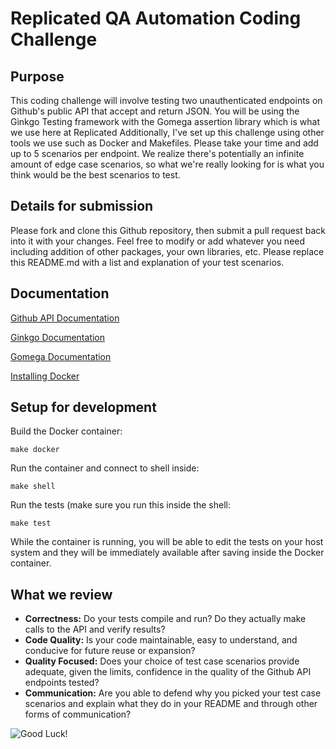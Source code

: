 # Replicated QA Automation Coding Challenge

## Purpose

This coding challenge will involve testing two unauthenticated endpoints on Github's public API that accept and return JSON.  You will be using the Ginkgo Testing framework with the Gomega assertion library which is what we use here at Replicated  Additionally, I've set up this challenge using other tools we use such as Docker and Makefiles.  Please take your time and add up to 5 scenarios per endpoint.  We realize there's potentially an infinite amount of edge case scenarios, so what we're really looking for is what you think would be the best scenarios to test.

## Details for submission

Please fork and clone this Github repository, then submit a pull request back into it with your changes.  Feel free to modify or add whatever you need including addition of other packages, your own libraries, etc.  Please replace this README.md with a list and explanation of your test scenarios.  

## Documentation

[Github API Documentation](https://developer.github.com/v3/)

[Ginkgo Documentation](https://onsi.github.io/ginkgo/)

[Gomega Documentation](http://onsi.github.io/gomega/)

[Installing Docker](https://docs.docker.com/)

## Setup for development

Build the Docker container:

```shell
make docker
```

Run the container and connect to shell inside:

```shell
make shell
```

Run the tests (make sure you run this inside the shell:

```shell
make test
```

While the container is running, you will be able to edit the tests on your host system and they will be immediately available after saving inside the Docker container.

## What we review

* **Correctness:** Do your tests compile and run?  Do they actually make calls to the API and verify results?
* **Code Quality:** Is your code maintainable, easy to understand, and conducive for future reuse or expansion?
* **Quality Focused:** Does your choice of test case scenarios provide adequate, given the limits, confidence in the quality of the Github API endpoints tested?
* **Communication:** Are you able to defend why you picked your test case scenarios and explain what they do in your README and through other forms of communication?

![Good Luck!](http://i.imgur.com/DHxjAeQ.jpg)
